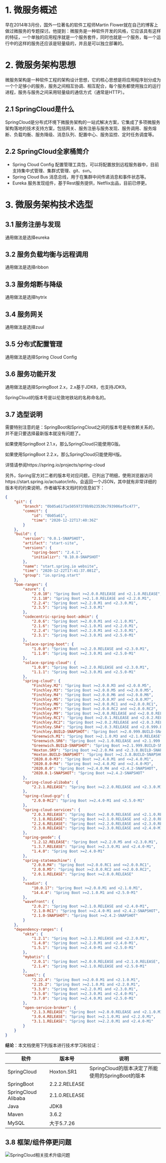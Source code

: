 # 1. 微服务概述

早在2014年3月份，国外一位著名的软件工程师Martin Flower就在自己的博客上做过微服务的专题探讨。他提到：微服务是一种软件开发的风格，它应该具有这样的特征，一个单独的应用程序就是一个服务套件，同时也就是一个服务，每一个运行中的这样的服务还应该是轻量级的，并且是可以独立部署的。

# 2. 微服务架构思想

微服务架构是一种软件工程的架构设计思想，它的核心思想是将应用程序划分成为一个个足够小的服务，服务之间相互协调、相互配合，每个服务都使用独立的运行进程，服务与服务之间采用轻量级的通信方式（通常是HTTP）。

## 2.1 SpringCloud是什么

SpringCloud是分布式环境下微服务架构的一站式解决方案，它集成了多项微服务架构落地的技术支持方案，包括网关、服务注册与服务发现、服务调用、服务熔断、负载均衡、服务降级、消息队列、配置中心、服务监控、定时任务调度等。

## 2.2 SpringCloud全家桶简介

- Spring Cloud Config 配置管理工具包，可以将配置放到远程服务器中，目前支持集中式管理、集群式管理、git、svn。
- Spring Cloud Bus 消息总线，用于在集群中间传递消息和事件状态等。
- Eureka 服务发现组件，基于Rest服务提供，Netflix出品，目前已停更。

# 3. 微服务架构技术选型

## 3.1 服务注册与发现

通用做法是选择eureka

## 3.2 服务负载均衡与远程调用

通用做法是选择ribbon

## 3.3 服务熔断与降级

通用做法是选择hytrix

## 3.4 服务网关

通用做法是选择zuul

## 3.5 分布式配置管理

通用做法是选择Spring Cloud Config

## 3.6 服务功能开发

通用做法是选择SpringBoot 2.x，2.x基于JDK8，也支持JDK9。

SpringCloud的版本号是以伦敦地铁站的名称命名的。

## 3.7 选型说明

需要特别注意的是：SpringBoot和SpringCloud之间的版本号是有依赖关系的，并不是只要选择最新版本就没有问题了。

如果使用SpringBoot 2.1.x，那么SpringCloud只能使用G版。

如果使用SpringBoot 2.2.x，那么SpringCloud只能使用H版。

详情请参阅https://spring.io/projects/spring-cloud

另外，Spring官方对二者的版本号对应问题，已列出了明细，使用浏览器访问https://start.spring.io/actuator/info，会返回一个JSON，其中就有非常详细的版本号的约束说明，作者编写本文档时的信息如下：

```json
{
    "git": {
        "branch": "0b05a6171e50597370b9b23530c793906af5c477",
        "commit": {
            "id": "0b05a61",
            "time": "2020-12-22T17:40:36Z"
        }
    },
    "build": {
        "version": "0.0.1-SNAPSHOT",
        "artifact": "start-site",
        "versions": {
            "spring-boot": "2.4.1",
            "initializr": "0.10.0-SNAPSHOT"
        },
        "name": "start.spring.io website",
        "time": "2020-12-22T17:41:37.081Z",
        "group": "io.spring.start"
    },
    "bom-ranges": {
        "azure": {
            "2.0.10": "Spring Boot >=2.0.0.RELEASE and <2.1.0.RELEASE",
            "2.1.10": "Spring Boot >=2.1.0.RELEASE and <2.2.0.M1",
            "2.2.4": "Spring Boot >=2.2.0.M1 and <2.3.0.M1",
            "2.3.5": "Spring Boot >=2.3.0.M1"
        },
        "codecentric-spring-boot-admin": {
            "2.0.6": "Spring Boot >=2.0.0.M1 and <2.1.0.M1",
            "2.1.6": "Spring Boot >=2.1.0.M1 and <2.2.0.M1",
            "2.2.4": "Spring Boot >=2.2.0.M1 and <2.3.0.M1",
            "2.3.1": "Spring Boot >=2.3.0.M1 and <2.5.0-M1"
        },
        "solace-spring-boot": {
            "1.0.0": "Spring Boot >=2.2.0.RELEASE and <2.3.0.M1",
            "1.1.0": "Spring Boot >=2.3.0.M1 and <2.5.0-M1"
        },
        "solace-spring-cloud": {
            "1.0.0": "Spring Boot >=2.2.0.RELEASE and <2.3.0.M1",
            "1.1.1": "Spring Boot >=2.3.0.M1 and <2.5.0-M1"
        },
        "spring-cloud": {
            "Finchley.M2": "Spring Boot >=2.0.0.M3 and <2.0.0.M5",
            "Finchley.M3": "Spring Boot >=2.0.0.M5 and <=2.0.0.M5",
            "Finchley.M4": "Spring Boot >=2.0.0.M6 and <=2.0.0.M6",
            "Finchley.M5": "Spring Boot >=2.0.0.M7 and <=2.0.0.M7",
            "Finchley.M6": "Spring Boot >=2.0.0.RC1 and <=2.0.0.RC1",
            "Finchley.M7": "Spring Boot >=2.0.0.RC2 and <=2.0.0.RC2",
            "Finchley.M9": "Spring Boot >=2.0.0.RELEASE and <=2.0.0.RELEASE",
            "Finchley.RC1": "Spring Boot >=2.0.1.RELEASE and <2.0.2.RELEASE",
            "Finchley.RC2": "Spring Boot >=2.0.2.RELEASE and <2.0.3.RELEASE",
            "Finchley.SR4": "Spring Boot >=2.0.3.RELEASE and <2.0.999.BUILD-SNAPSHOT",
            "Finchley.BUILD-SNAPSHOT": "Spring Boot >=2.0.999.BUILD-SNAPSHOT and <2.1.0.M3",
            "Greenwich.M1": "Spring Boot >=2.1.0.M3 and <2.1.0.RELEASE",
            "Greenwich.SR6": "Spring Boot >=2.1.0.RELEASE and <2.1.999.BUILD-SNAPSHOT",
            "Greenwich.BUILD-SNAPSHOT": "Spring Boot >=2.1.999.BUILD-SNAPSHOT and <2.2.0.M4",
            "Hoxton.SR9": "Spring Boot >=2.2.0.M4 and <2.3.8.BUILD-SNAPSHOT",
            "Hoxton.BUILD-SNAPSHOT": "Spring Boot >=2.3.8.BUILD-SNAPSHOT and <2.4.0.M1",
            "2020.0.0-M3": "Spring Boot >=2.4.0.M1 and <=2.4.0.M1",
            "2020.0.0-M4": "Spring Boot >=2.4.0.M2 and <=2.4.0-M3",
            "2020.0.0": "Spring Boot >=2.4.0.M4 and <2.4.2-SNAPSHOT",
            "2020.0.1-SNAPSHOT": "Spring Boot >=2.4.2-SNAPSHOT"
        },
        "spring-cloud-alibaba": {
            "2.2.1.RELEASE": "Spring Boot >=2.2.0.RELEASE and <2.3.0.M1"
        },
        "spring-cloud-gcp": {
            "2.0.0-RC2": "Spring Boot >=2.4.0-M1 and <2.5.0-M1"
        },
        "spring-cloud-services": {
            "2.0.3.RELEASE": "Spring Boot >=2.0.0.RELEASE and <2.1.0.RELEASE",
            "2.1.8.RELEASE": "Spring Boot >=2.1.0.RELEASE and <2.2.0.RELEASE",
            "2.2.6.RELEASE": "Spring Boot >=2.2.0.RELEASE and <2.3.0.RELEASE",
            "2.3.0.RELEASE": "Spring Boot >=2.3.0.RELEASE and <2.4.0-M1"
        },
        "spring-geode": {
            "1.2.12.RELEASE": "Spring Boot >=2.2.0.M5 and <2.3.0.M1",
            "1.3.7.RELEASE": "Spring Boot >=2.3.0.M1 and <2.4.0-M1",
            "1.4.0": "Spring Boot >=2.4.0-M1"
        },
        "spring-statemachine": {
            "2.0.0.M4": "Spring Boot >=2.0.0.RC1 and <=2.0.0.RC1",
            "2.0.0.M5": "Spring Boot >=2.0.0.RC2 and <=2.0.0.RC2",
            "2.0.1.RELEASE": "Spring Boot >=2.0.0.RELEASE"
        },
        "vaadin": {
            "10.0.17": "Spring Boot >=2.0.0.M1 and <2.1.0.M1",
            "14.4.4": "Spring Boot >=2.1.0.M1 and <2.5.0-M1"
        },
        "wavefront": {
            "2.0.2": "Spring Boot >=2.1.0.RELEASE and <2.4.0-M1",
            "2.1.0-RC1": "Spring Boot >=2.4.0-M1 and <2.4.2-SNAPSHOT",
            "2.1.0-SNAPSHOT": "Spring Boot >=2.4.2-SNAPSHOT"
        }
    },
    "dependency-ranges": {
        "okta": {
            "1.2.1": "Spring Boot >=2.1.2.RELEASE and <2.2.0.M1",
            "1.4.0": "Spring Boot >=2.2.0.M1 and <2.4.0-M1",
            "1.5.1": "Spring Boot >=2.4.0-M1 and <2.5.0-M1"
        },
        "mybatis": {
            "2.0.1": "Spring Boot >=2.0.0.RELEASE and <2.1.0.RELEASE",
            "2.1.4": "Spring Boot >=2.1.0.RELEASE and <2.5.0-M1"
        },
        "camel": {
            "2.22.4": "Spring Boot >=2.0.0.M1 and <2.1.0.M1",
            "2.25.2": "Spring Boot >=2.1.0.M1 and <2.2.0.M1",
            "3.3.0": "Spring Boot >=2.2.0.M1 and <2.3.0.M1",
            "3.5.0": "Spring Boot >=2.3.0.M1 and <2.4.0-M1",
            "3.7.0": "Spring Boot >=2.4.0.M1 and <2.5.0-M1"
        },
        "open-service-broker": {
            "2.1.3.RELEASE": "Spring Boot >=2.0.0.RELEASE and <2.1.0.M1",
            "3.0.4.RELEASE": "Spring Boot >=2.1.0.M1 and <2.2.0.M1",
            "3.1.1.RELEASE": "Spring Boot >=2.2.0.M1 and <2.4.0-M1"
        }
    }
}
```

**结论**：本文档使用下列版本进行技术学习和验证：

| 软件                | 版本号        | 说明                                              |
| ------------------- | ------------- | ------------------------------------------------- |
| SpringCloud         | Hoxton.SR1    | SpringCloud的版本决定了所能使用的SpringBoot的版本 |
| SpringBoot          | 2.2.2.RELEASE |                                                   |
| SpringCloud Alibaba | 2.1.0.RELEASE |                                                   |
| Java                | JDK8          |                                                   |
| Maven               | 3.6.2         |                                                   |
| MySQL               | 大于5.7.26    |                                                   |

## 3.8 框架/组件停更问题

![SpringCloud相关技术升级问题](E:\code\ideaWorkspace\spring-boot-demo\spring-boot-demo\assets\SpringCloud相关技术升级问题.jpg)


